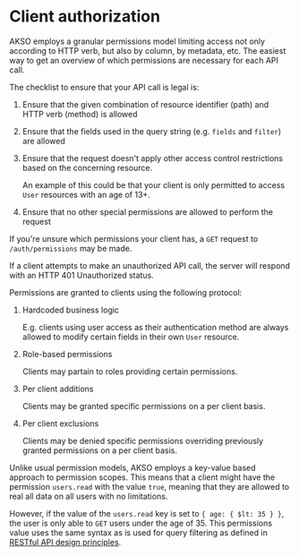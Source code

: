 # Client authorization
AKSO employs a granular permissions model limiting access not only according to HTTP verb, but also by column, by metadata, etc. The easiest way to get an overview of which permissions are necessary for each API call.

The checklist to ensure that your API call is legal is:
1. Ensure that the given combination of resource identifier (path) and HTTP verb (method) is allowed
2. Ensure that the fields used in the query string (e.g. `fields` and `filter`) are allowed
3. Ensure that the request doesn't apply other access control restrictions based on the concerning resource.

	An example of this could be that your client is only permitted to access `User` resources with an age of 13+.

4. Ensure that no other special permissions are allowed to perform the request

If you're unsure which permissions your client has, a `GET` request to `/auth/permissions` may be made.

If a client attempts to make an unauthorized API call, the server will respond with an HTTP 401 Unauthorized status.

Permissions are granted to clients using the following protocol:
1. Hardcoded business logic

	E.g. clients using user access as their authentication method are always allowed to modify certain fields in their own `User` resource.

2. Role-based permissions

	Clients may partain to roles providing certain permissions.

3. Per client additions

	Clients may be granted specific permissions on a per client basis.

4. Per client exclusions

	Clients may be denied specific permissions overriding previously granted permissions on a per client basis.

Unlike usual permission models, AKSO employs a key-value based approach to permission scopes. This means that a client might have the permission `users.read` with the value `true`, meaning that they are allowed to real all data on all users with no limitations.

However, if the value of the `users.read` key is set to `{ age: { $lt: 35 } }`, the user is only able to `GET` users under the age of 35. This permissions value uses the same syntax as is used for query filtering as defined in [RESTful API design principles](restful.md).
